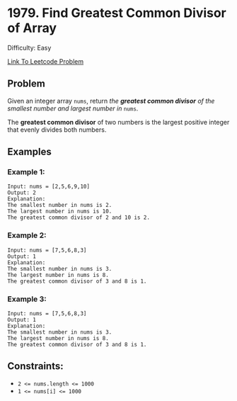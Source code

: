 # 1979. Find Greatest Common Divisor of Array
Difficulty: Easy

[Link To Leetcode Problem](https://leetcode.com/problems/find-greatest-common-divisor-of-array/)

## Problem
Given an integer array `nums`, return *the **greatest common divisor** of the smallest number and largest number in* `nums`.

The **greatest common divisor** of two numbers is the largest positive integer that evenly divides both numbers.

## Examples
### Example 1:
```
Input: nums = [2,5,6,9,10]
Output: 2
Explanation:
The smallest number in nums is 2.
The largest number in nums is 10.
The greatest common divisor of 2 and 10 is 2.
```
### Example 2:
```
Input: nums = [7,5,6,8,3]
Output: 1
Explanation:
The smallest number in nums is 3.
The largest number in nums is 8.
The greatest common divisor of 3 and 8 is 1.
```
### Example 3:
```
Input: nums = [7,5,6,8,3]
Output: 1
Explanation:
The smallest number in nums is 3.
The largest number in nums is 8.
The greatest common divisor of 3 and 8 is 1.
```

## Constraints:
- `2 <= nums.length <= 1000`
- `1 <= nums[i] <= 1000`